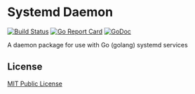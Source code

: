 # Systemd Daemon

[![Build Status](https://github.com/virzz/daemon/actions/workflows/go.yml/badge.svg)](https://github.com/virzz/daemon/actions/workflows/go.yml)
[![Go Report Card](https://goreportcard.com/badge/github.com/virzz/daemon)](https://goreportcard.com/report/github.com/virzz/daemon)
[![GoDoc](https://pkg.go.dev/badge/github.com/virzz/daemon?status.svg)](https://pkg.go.dev/github.com/virzz/daemon?tab=doc)

A daemon package for use with Go (golang) systemd services

## License

[MIT Public License](https://github.com/virzz/daemon/blob/main/LICENSE)
